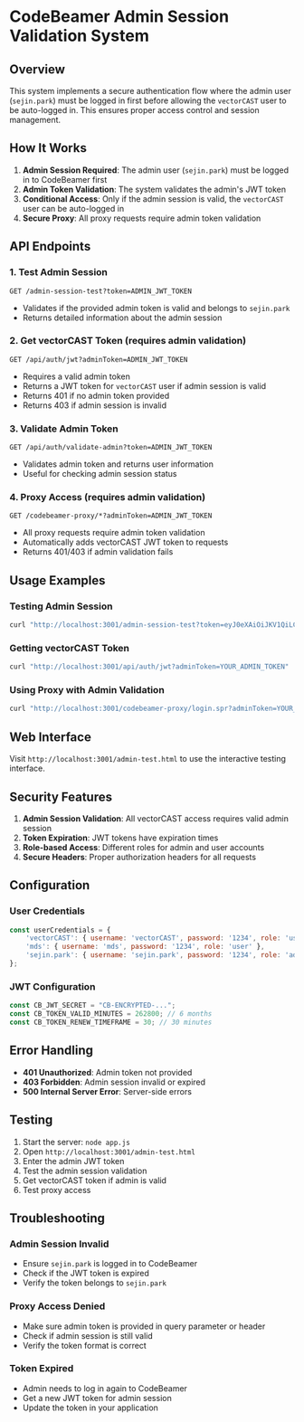 # CodeBeamer Admin Session Validation System

## Overview

This system implements a secure authentication flow where the admin user (`sejin.park`) must be logged in first before allowing the `vectorCAST` user to be auto-logged in. This ensures proper access control and session management.

## How It Works

1. **Admin Session Required**: The admin user (`sejin.park`) must be logged in to CodeBeamer first
2. **Admin Token Validation**: The system validates the admin's JWT token
3. **Conditional Access**: Only if the admin session is valid, the `vectorCAST` user can be auto-logged in
4. **Secure Proxy**: All proxy requests require admin token validation

## API Endpoints

### 1. Test Admin Session
```
GET /admin-session-test?token=ADMIN_JWT_TOKEN
```
- Validates if the provided admin token is valid and belongs to `sejin.park`
- Returns detailed information about the admin session

### 2. Get vectorCAST Token (requires admin validation)
```
GET /api/auth/jwt?adminToken=ADMIN_JWT_TOKEN
```
- Requires a valid admin token
- Returns a JWT token for `vectorCAST` user if admin session is valid
- Returns 401 if no admin token provided
- Returns 403 if admin session is invalid

### 3. Validate Admin Token
```
GET /api/auth/validate-admin?token=ADMIN_JWT_TOKEN
```
- Validates admin token and returns user information
- Useful for checking admin session status

### 4. Proxy Access (requires admin validation)
```
GET /codebeamer-proxy/*?adminToken=ADMIN_JWT_TOKEN
```
- All proxy requests require admin token validation
- Automatically adds vectorCAST JWT token to requests
- Returns 401/403 if admin validation fails

## Usage Examples

### Testing Admin Session
```bash
curl "http://localhost:3001/admin-session-test?token=eyJ0eXAiOiJKV1QiLCJpZ25vcmVBcGlBY2Nlc3NQZXJtaXNzaW9uIjp0cnVlLCJpZ25vcmVUaHJvdHRsaW5nIjp0cnVlLCJhbGciOiJIUzI1NiJ9.eyJpc3MiOiJjb2RlQmVhbWVyIiwibmFtZSI6InNlamluLnBhcmsiLCJleHAiOjE3NzA3MjY1ODQsInR5cGUiOiJhY2Nlc3MiLCJpYXQiOjE3NTQ5NTg1ODR9.5k-QHKfHBgCa6L5dKlzE-WAQYukTEvDoxMZOlcuVWq0"
```

### Getting vectorCAST Token
```bash
curl "http://localhost:3001/api/auth/jwt?adminToken=YOUR_ADMIN_TOKEN"
```

### Using Proxy with Admin Validation
```bash
curl "http://localhost:3001/codebeamer-proxy/login.spr?adminToken=YOUR_ADMIN_TOKEN"
```

## Web Interface

Visit `http://localhost:3001/admin-test.html` to use the interactive testing interface.

## Security Features

1. **Admin Session Validation**: All vectorCAST access requires valid admin session
2. **Token Expiration**: JWT tokens have expiration times
3. **Role-based Access**: Different roles for admin and user accounts
4. **Secure Headers**: Proper authorization headers for all requests

## Configuration

### User Credentials
```javascript
const userCredentials = { 
    'vectorCAST': { username: 'vectorCAST', password: '1234', role: 'user' },
    'mds': { username: 'mds', password: '1234', role: 'user' },
    'sejin.park': { username: 'sejin.park', password: '1234', role: 'admin' }
};
```

### JWT Configuration
```javascript
const CB_JWT_SECRET = "CB-ENCRYPTED-...";
const CB_TOKEN_VALID_MINUTES = 262800; // 6 months
const CB_TOKEN_RENEW_TIMEFRAME = 30; // 30 minutes
```

## Error Handling

- **401 Unauthorized**: Admin token not provided
- **403 Forbidden**: Admin session invalid or expired
- **500 Internal Server Error**: Server-side errors

## Testing

1. Start the server: `node app.js`
2. Open `http://localhost:3001/admin-test.html`
3. Enter the admin JWT token
4. Test the admin session validation
5. Get vectorCAST token if admin is valid
6. Test proxy access

## Troubleshooting

### Admin Session Invalid
- Ensure `sejin.park` is logged in to CodeBeamer
- Check if the JWT token is expired
- Verify the token belongs to `sejin.park`

### Proxy Access Denied
- Make sure admin token is provided in query parameter or header
- Check if admin session is still valid
- Verify the token format is correct

### Token Expired
- Admin needs to log in again to CodeBeamer
- Get a new JWT token for admin session
- Update the token in your application

